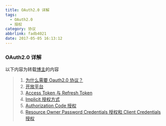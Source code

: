 ```yaml
---
title: OAuth2.0 详解
tags:
  - OAuth2.0
  - 授权
category: 协议
abbrlink: fadb4021
date: 2017-05-05 16:13:12
---
```


### OAuth2.0 详解
以下内容为转载[博主](http://www.cnblogs.com/blowing00/)的内容
> 1. [为什么需要 Oauth2.0 协议？](http://www.cnblogs.com/blowing00/p/4521135.html)
> 2. [开放平台](http://www.cnblogs.com/blowing00/p/4523506.html)
> 3. [Access Token 与 Refresh Token](http://www.cnblogs.com/blowing00/p/4524132.html)
> 4. [Implicit 授权方式](http://www.cnblogs.com/blowing00/p/4524192.html)
> 5. [Authorization Code 授权](http://www.cnblogs.com/blowing00/p/4524412.html)
> 6. [Resource Owner Password Credentials 授权和 Client Credentials 授权](http://www.cnblogs.com/blowing00/p/4524591.html)
